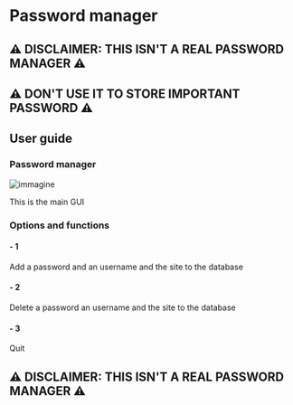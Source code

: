 # Password manager
## ⚠ DISCLAIMER: THIS ISN'T A REAL PASSWORD MANAGER ⚠
## ⚠ DON'T USE IT TO STORE IMPORTANT PASSWORD ⚠
## User guide 
### Password manager 
![immagine](https://github.com/Fedi6431/Password-Manager/assets/102946457/8f1eb039-8192-49a7-a17f-1c218781e6cb)

This is the main GUI

### Options and functions
#### - 1 
Add a password and an username and the site to the database

#### - 2
Delete a password an username and the site to the database

#### - 3
Quit

## ⚠ DISCLAIMER: THIS ISN'T A REAL PASSWORD MANAGER ⚠
